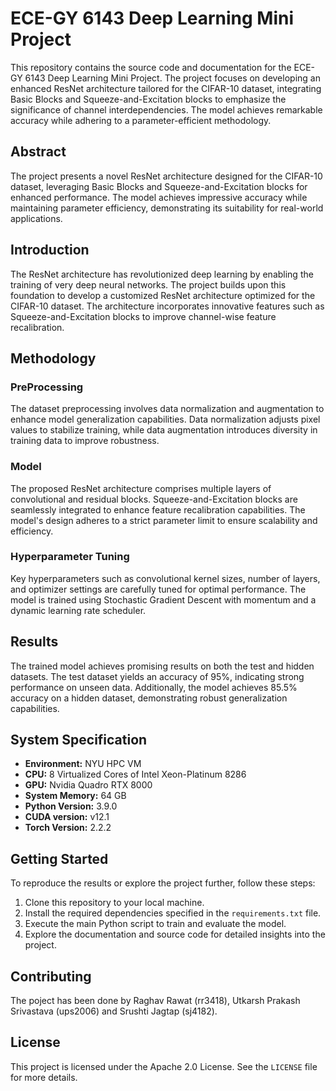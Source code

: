 # ECE-GY 6143 Deep Learning Mini Project

This repository contains the source code and documentation for the ECE-GY 6143 Deep Learning Mini Project. 
The project focuses on developing an enhanced ResNet architecture tailored for the CIFAR-10 dataset, integrating 
Basic Blocks and Squeeze-and-Excitation blocks to emphasize the significance of channel interdependencies. 
The model achieves remarkable accuracy while adhering to a parameter-efficient methodology.

## Abstract
The project presents a novel ResNet architecture designed for the CIFAR-10 dataset, leveraging Basic Blocks and 
Squeeze-and-Excitation blocks for enhanced performance. The model achieves impressive accuracy while maintaining parameter 
efficiency, demonstrating its suitability for real-world applications.

## Introduction
The ResNet architecture has revolutionized deep learning by enabling the training of very deep neural networks. 
The project builds upon this foundation to develop a customized ResNet architecture optimized for the CIFAR-10 dataset. 
The architecture incorporates innovative features such as Squeeze-and-Excitation blocks to improve channel-wise feature recalibration.

## Methodology
### PreProcessing
The dataset preprocessing involves data normalization and augmentation to enhance model generalization capabilities. 
Data normalization adjusts pixel values to stabilize training, while data augmentation introduces diversity in training data to improve robustness.

### Model
The proposed ResNet architecture comprises multiple layers of convolutional and residual blocks. Squeeze-and-Excitation 
blocks are seamlessly integrated to enhance feature recalibration capabilities. The model's design adheres to a strict 
parameter limit to ensure scalability and efficiency.


### Hyperparameter Tuning
Key hyperparameters such as convolutional kernel sizes, number of layers, and optimizer settings are carefully tuned for 
optimal performance. The model is trained using Stochastic Gradient Descent with momentum and a dynamic learning rate scheduler.

## Results
The trained model achieves promising results on both the test and hidden datasets. The test dataset yields an accuracy of 95%, 
indicating strong performance on unseen data. Additionally, the model achieves 85.5% accuracy on a hidden dataset, demonstrating robust generalization capabilities.

## System Specification
- **Environment:** NYU HPC VM
- **CPU:** 8 Virtualized Cores of Intel Xeon-Platinum 8286
- **GPU:** Nvidia Quadro RTX 8000
- **System Memory:** 64 GB
- **Python Version:** 3.9.0
- **CUDA version:** v12.1
- **Torch Version:** 2.2.2

## Getting Started
To reproduce the results or explore the project further, follow these steps:
1. Clone this repository to your local machine.
2. Install the required dependencies specified in the `requirements.txt` file.
3. Execute the main Python script to train and evaluate the model.
4. Explore the documentation and source code for detailed insights into the project.


## Contributing
The poject has been done by Raghav Rawat (rr3418), Utkarsh Prakash Srivastava (ups2006) and Srushti Jagtap (sj4182). 

## License
This project is licensed under the Apache 2.0 License. See the `LICENSE` file for more details.
